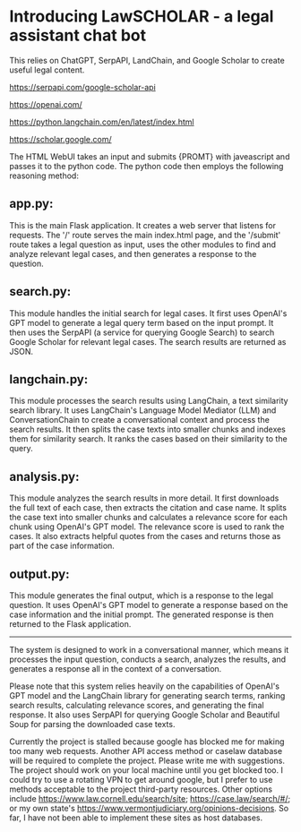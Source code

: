 # Introducing LawSCHOLAR - a legal assistant chat bot

This relies on ChatGPT, SerpAPI, LandChain, and Google Scholar to create useful legal content.

https://serpapi.com/google-scholar-api

https://openai.com/

https://python.langchain.com/en/latest/index.html

https://scholar.google.com/

The HTML WebUI takes an input and submits {PROMT} with javeascript and passes it to the python code. The python code then employs the following reasoning method:

## app.py: 

This is the main Flask application. It creates a web server that listens for requests. The '/' route serves the main index.html page, and the '/submit' route takes a legal question as input, uses the other modules to find and analyze relevant legal cases, and then generates a response to the question.

## search.py: 

This module handles the initial search for legal cases. It first uses OpenAI's GPT model to generate a legal query term based on the input prompt. It then uses the SerpAPI (a service for querying Google Search) to search Google Scholar for relevant legal cases. The search results are returned as JSON.

## langchain.py: 

This module processes the search results using LangChain, a text similarity search library. It uses LangChain's Language Model Mediator (LLM) and ConversationChain to create a conversational context and process the search results. It then splits the case texts into smaller chunks and indexes them for similarity search. It ranks the cases based on their similarity to the query.

## analysis.py: 

This module analyzes the search results in more detail. It first downloads the full text of each case, then extracts the citation and case name. It splits the case text into smaller chunks and calculates a relevance score for each chunk using OpenAI's GPT model. The relevance score is used to rank the cases. It also extracts helpful quotes from the cases and returns those as part of the case information.

## output.py: 

This module generates the final output, which is a response to the legal question. It uses OpenAI's GPT model to generate a response based on the case information and the initial prompt. The generated response is then returned to the Flask application.

-----

The system is designed to work in a conversational manner, which means it processes the input question, conducts a search, analyzes the results, and generates a response all in the context of a conversation.

Please note that this system relies heavily on the capabilities of OpenAI's GPT model and the LangChain library for generating search terms, ranking search results, calculating relevance scores, and generating the final response. It also uses SerpAPI for querying Google Scholar and Beautiful Soup for parsing the downloaded case texts.

Currently the project is stalled because google has blocked me for making too many web requests. Another API access method or caselaw database will be required to complete the project.  Please write me with suggestions.  The project should work on your local machine until you get blocked too.  I could try to use a rotating VPN to get around google, but I prefer to use methods acceptable to the project third-party resources. Other options include https://www.law.cornell.edu/search/site; https://case.law/search/#/; or my own state's https://www.vermontjudiciary.org/opinions-decisions.  So far, I have not been able to implement these sites as host databases.
